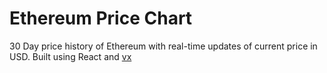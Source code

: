 # Ethereum Price Chart

30 Day price history of Ethereum with real-time updates of current price in USD. Built using React and [vx](https://github.com/hshoff/vx)




